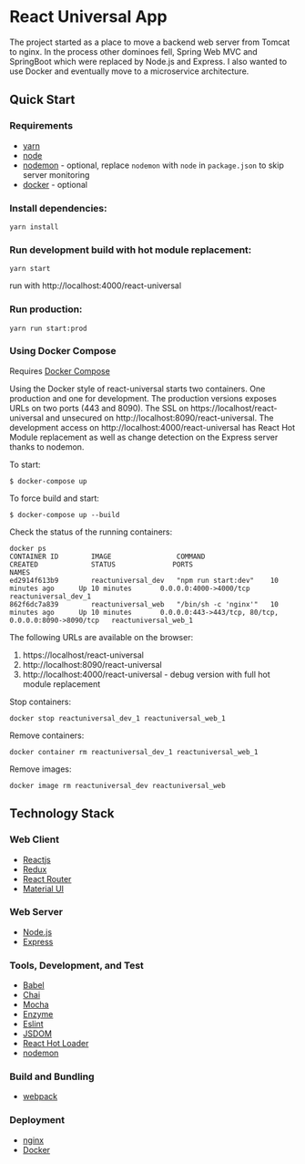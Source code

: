 # React Universal App

The project started as a place to move a backend web server from Tomcat to nginx.
In the process other dominoes fell, Spring Web MVC and SpringBoot which were replaced
by Node.js and Express. I also wanted to use Docker and eventually move to a 
microservice architecture.

## Quick Start

### Requirements
* [yarn](https://yarnpkg.com/en/)
* [node](https://nodejs.org/en/)
* [nodemon](https://nodemon.io/) - optional, replace `nodemon` with `node` in `package.json` to skip server monitoring
* [docker](https://www.docker.com/) - optional

### Install dependencies:
```
yarn install
```

### Run development build with hot module replacement:
```
yarn start
```
run with http://localhost:4000/react-universal

### Run production:
```
yarn run start:prod
```

### Using Docker Compose
Requires [Docker Compose](https://docs.docker.com/compose/)

Using the Docker style of react-universal starts two containers. One production and
one for development. The production versions exposes URLs on two ports (443 and 8090).
The SSL on https://localhost/react-universal and unsecured on http://localhost:8090/react-universal.
The development access on http://localhost:4000/react-universal has React Hot Module replacement
as well as change detection on the Express server thanks to nodemon.

To start:
```
$ docker-compose up
```

To force build and start:
```
$ docker-compose up --build
```

Check the status of the running containers:
```
docker ps
CONTAINER ID        IMAGE                COMMAND                CREATED             STATUS              PORTS                                                  NAMES
ed2914f613b9        reactuniversal_dev   "npm run start:dev"    10 minutes ago      Up 10 minutes       0.0.0.0:4000->4000/tcp                                 reactuniversal_dev_1
862f6dc7a839        reactuniversal_web   "/bin/sh -c 'nginx'"   10 minutes ago      Up 10 minutes       0.0.0.0:443->443/tcp, 80/tcp, 0.0.0.0:8090->8090/tcp   reactuniversal_web_1
```

The following URLs are available on the browser:

1.  https://localhost/react-universal
1.  http://localhost:8090/react-universal
1.  http://localhost:4000/react-universal - debug version with full hot module replacement

Stop containers:
```
docker stop reactuniversal_dev_1 reactuniversal_web_1
```

Remove containers:
```
docker container rm reactuniversal_dev_1 reactuniversal_web_1
```

Remove images:
```
docker image rm reactuniversal_dev reactuniversal_web
```
## Technology Stack

### Web Client

* [Reactjs](https://facebook.github.io/react/)
* [Redux](http://redux.js.org/)
* [React Router](https://reacttraining.com/react-router/)
* [Material UI](http://www.material-ui.com/#/)

### Web Server

* [Node.js](https://nodejs.org/en/)
* [Express](https://expressjs.com/)

### Tools, Development, and Test

* [Babel](https://babeljs.io/)
* [Chai](http://chaijs.com/)
* [Mocha](https://mochajs.org/)
* [Enzyme](http://airbnb.io/enzyme/index.html)
* [Eslint](https://eslint.org/)
* [JSDOM](https://github.com/tmpvar/jsdom)
* [React Hot Loader](http://gaearon.github.io/react-hot-loader/)
* [nodemon](https://nodemon.io/)

### Build and Bundling

* [webpack](https://webpack.js.org/)

### Deployment

* [nginx](https://www.nginx.com/resources/wiki/community/)
* [Docker](https://www.docker.com/community-edition)
